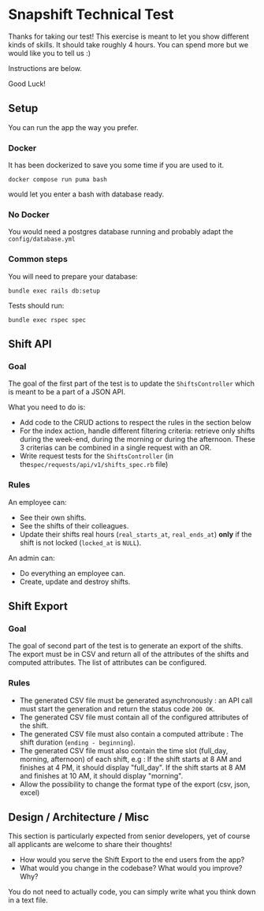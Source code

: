 # Snapshift Technical Test

Thanks for taking our test! This exercise is meant to let you show different kinds of skills.
It should take roughly 4 hours. You can spend more but we would like you to tell us :)

Instructions are below. 

Good Luck!

## Setup
You can run the app the way you prefer. 

### Docker
It has been dockerized to save you some time if you are used to it.

```
docker compose run puma bash
```

would let you enter a bash with database ready.

### No Docker
You would need a postgres database running and probably adapt the `config/database.yml`

### Common steps

You will need to prepare your database:
```
bundle exec rails db:setup
```

Tests should run:
```
bundle exec rspec spec
```

## Shift API

### Goal
The goal of the first part of the test is to update the `ShiftsController` which is meant to be a part of a JSON API.

What you need to do is:
- Add code to the CRUD actions to respect the rules in the section below
- For the index action, handle different filtering criteria: retrieve only shifts during the week-end, during the morning or during the afternoon. These 3 criterias can be combined in a single request with an OR.
- Write request tests for the `ShiftsController` (in the`spec/requests/api/v1/shifts_spec.rb` file)

### Rules
An employee can:
- See their own shifts.
- See the shifts of their colleagues.
- Update their shifts real hours (`real_starts_at`, `real_ends_at`) **only** if the shift is not locked (`locked_at` is `NULL`).

An admin can:
- Do everything an employee can.
- Create, update and destroy shifts.

## Shift Export

### Goal
The goal of second part of the test is to generate an export of the shifts.
The export must be in CSV and return all of the attributes of the shifts and computed attributes. The list of attributes can be configured.

### Rules
- The generated CSV file must be generated asynchronously : an API call must start the generation and return the status code `200 OK`.
- The generated CSV file must contain all of the configured attributes of the shift.
- The generated CSV file must also contain a computed attribute : The shift duration (`ending - beginning`).
- The generated CSV file must also contain the time slot (full_day, morning, afternoon) of each shift, e.g : If the shift starts at 8 AM and finishes at 4 PM, it should display "full_day". If the shift starts at 8 AM and finishes at 10 AM, it should display "morning".
- Allow the possibility to change the format type of the export (csv, json, excel)

## Design / Architecture / Misc
This section is particularly expected from senior developers, yet of course all applicants are welcome to share their thoughts!
- How would you serve the Shift Export to the end users from the app?
- What would you change in the codebase? What would you improve? Why?

You do not need to actually code, you can simply write what you think down in a text file.